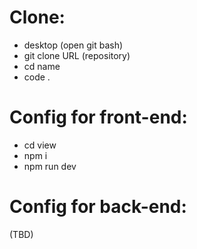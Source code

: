 # Clone:
- desktop (open git bash)
- git clone URL (repository)
- cd name
- code .

# Config for front-end:
- cd view
- npm i
- npm run dev

# Config for back-end:
(TBD)
